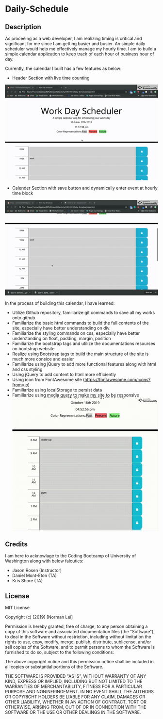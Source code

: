 # Daily-Schedule

## Description

As proceeing as a web developer, I am realizing timing is critical and significant for me since I am getting busier and busier. An simple daily scheduler would help me effectively manage my hourly time. I am to build a simple calendar application to keep track of each hour of business hour of day.

Currently, the calendar I built has a few features as below:
* Header Section with live time counting 

![video](./img/header.gif)

* Calender Section with save button and dynamically enter event at hourly time block

![video](./img/calender.gif)




In the process of building this calendar, I have learned:
* Utilize Github repository, familiarize git commands to save all my works onto github
* Familiarize the basic html commands to build the full contents of the site, especially have better understanding on div.
* Familiarize the styling commands on css, especially have better understanding on float, padding, margin, position
* Familiarize the bootstrap tags and utilize the documentations resourses on bootstrap website
* Realize using Bootstrap tags to build the main structure of the site is much more consice and easier
* Familiarize using jQuery to add more functional features along with html and css styling
* Using jQuery to add content to html more efficiently
* Using icon from FontAwesome site (https://fontawesome.com/icons?from=io)
* Familiarize using localStorage to persist data
* Familiarize using media query to make my site to be responsive 
![video](./img/responsive.gif)



## Credits 

I am here to acknowlage to the Coding Bootcamp of University of Washington along with below falcuties:
* Jason Rosen (Instructor)
* Daniel Mont-Eton (TA)
* Kris Shore (TA)

## License
MIT License

Copyright (c) [2019] [Norman Lei]

Permission is hereby granted, free of charge, to any person obtaining a copy
of this software and associated documentation files (the "Software"), to deal
in the Software without restriction, including without limitation the rights
to use, copy, modify, merge, publish, distribute, sublicense, and/or sell
copies of the Software, and to permit persons to whom the Software is
furnished to do so, subject to the following conditions:

The above copyright notice and this permission notice shall be included in all
copies or substantial portions of the Software.

THE SOFTWARE IS PROVIDED "AS IS", WITHOUT WARRANTY OF ANY KIND, EXPRESS OR
IMPLIED, INCLUDING BUT NOT LIMITED TO THE WARRANTIES OF MERCHANTABILITY,
FITNESS FOR A PARTICULAR PURPOSE AND NONINFRINGEMENT. IN NO EVENT SHALL THE
AUTHORS OR COPYRIGHT HOLDERS BE LIABLE FOR ANY CLAIM, DAMAGES OR OTHER
LIABILITY, WHETHER IN AN ACTION OF CONTRACT, TORT OR OTHERWISE, ARISING FROM,
OUT OF OR IN CONNECTION WITH THE SOFTWARE OR THE USE OR OTHER DEALINGS IN THE
SOFTWARE.
